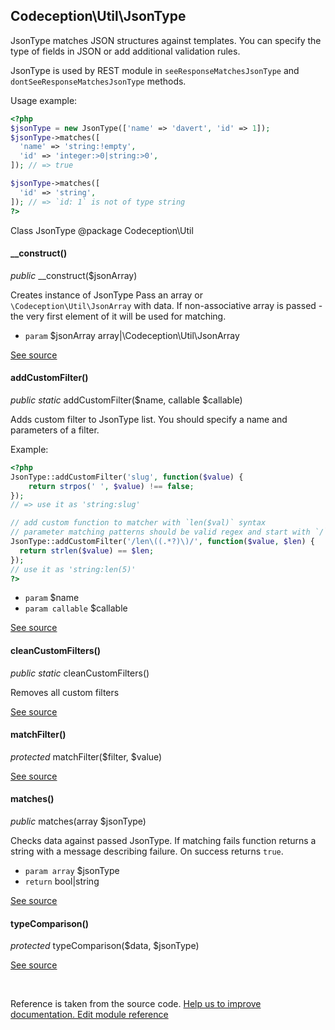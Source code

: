 
## Codeception\Util\JsonType



JsonType matches JSON structures against templates.
You can specify the type of fields in JSON or add additional validation rules.

JsonType is used by REST module in `seeResponseMatchesJsonType` and `dontSeeResponseMatchesJsonType` methods.

Usage example:

```php
<?php
$jsonType = new JsonType(['name' => 'davert', 'id' => 1]);
$jsonType->matches([
  'name' => 'string:!empty',
  'id' => 'integer:>0|string:>0',
]); // => true

$jsonType->matches([
  'id' => 'string',
]); // => `id: 1` is not of type string
?>
```

Class JsonType
@package Codeception\Util


#### __construct()

 *public* __construct($jsonArray) 

Creates instance of JsonType
Pass an array or `\Codeception\Util\JsonArray` with data.
If non-associative array is passed - the very first element of it will be used for matching.

 * `param` $jsonArray array|\Codeception\Util\JsonArray

[See source](https://github.com/Codeception/Codeception/blob/2.5/src/Codeception/Util/JsonType.php#L43)

#### addCustomFilter()

 *public static* addCustomFilter($name, callable $callable) 

Adds custom filter to JsonType list.
You should specify a name and parameters of a filter.

Example:

```php
<?php
JsonType::addCustomFilter('slug', function($value) {
    return strpos(' ', $value) !== false;
});
// => use it as 'string:slug'

// add custom function to matcher with `len($val)` syntax
// parameter matching patterns should be valid regex and start with `/` char
JsonType::addCustomFilter('/len\((.*?)\)/', function($value, $len) {
  return strlen($value) == $len;
});
// use it as 'string:len(5)'
?>
```

 * `param`          $name
 * `param callable` $callable

[See source](https://github.com/Codeception/Codeception/blob/2.5/src/Codeception/Util/JsonType.php#L76)

#### cleanCustomFilters()

 *public static* cleanCustomFilters() 

Removes all custom filters

[See source](https://github.com/Codeception/Codeception/blob/2.5/src/Codeception/Util/JsonType.php#L84)

#### matchFilter()

 *protected* matchFilter($filter, $value) 

[See source](https://github.com/Codeception/Codeception/blob/2.5/src/Codeception/Util/JsonType.php#L187)

#### matches()

 *public* matches(array $jsonType) 

Checks data against passed JsonType.
If matching fails function returns a string with a message describing failure.
On success returns `true`.

 * `param array` $jsonType
 * `return` bool|string

[See source](https://github.com/Codeception/Codeception/blob/2.5/src/Codeception/Util/JsonType.php#L97)

#### typeComparison()

 *protected* typeComparison($data, $jsonType) 

[See source](https://github.com/Codeception/Codeception/blob/2.5/src/Codeception/Util/JsonType.php#L116)

<p>&nbsp;</p><div class="alert alert-warning">Reference is taken from the source code. <a href="https://github.com/Codeception/Codeception/blob/2.5/src//Codeception/Util/JsonType.php">Help us to improve documentation. Edit module reference</a></div>
